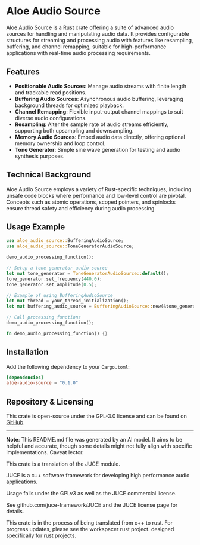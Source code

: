 # Aloe Audio Source

Aloe Audio Source is a Rust crate offering a suite of advanced audio sources for handling and manipulating audio data. It provides configurable structures for streaming and processing audio with features like resampling, buffering, and channel remapping, suitable for high-performance applications with real-time audio processing requirements.

## Features

- **Positionable Audio Sources**: Manage audio streams with finite length and trackable read positions.
- **Buffering Audio Sources**: Asynchronous audio buffering, leveraging background threads for optimized playback.
- **Channel Remapping**: Flexible input-output channel mappings to suit diverse audio configurations.
- **Resampling**: Alter the sample rate of audio streams efficiently, supporting both upsampling and downsampling.
- **Memory Audio Sources**: Embed audio data directly, offering optional memory ownership and loop control.
- **Tone Generator**: Simple sine wave generation for testing and audio synthesis purposes.

## Technical Background

Aloe Audio Source employs a variety of Rust-specific techniques, including unsafe code blocks where performance and low-level control are pivotal. Concepts such as atomic operations, scoped pointers, and spinlocks ensure thread safety and efficiency during audio processing.

## Usage Example

```rust
use aloe_audio_source::BufferingAudioSource;
use aloe_audio_source::ToneGeneratorAudioSource;

demo_audio_processing_function();

// Setup a tone generator audio source
let mut tone_generator = ToneGeneratorAudioSource::default();
tone_generator.set_frequency(440.0);
tone_generator.set_amplitude(0.5);

// Example of using BufferingAudioSource
let mut thread = your_thread_initialization();
let mut buffering_audio_source = BufferingAudioSource::new(&tone_generator, &mut thread, true, 2048, Some(2), Some(true));

// Call processing functions
demo_audio_processing_function();

fn demo_audio_processing_function() {}
```

## Installation

Add the following dependency to your `Cargo.toml`:

```toml
[dependencies]
aloe-audio-source = "0.1.0"
```

## Repository & Licensing

This crate is open-source under the GPL-3.0 license and can be found on [GitHub](https://github.com/klebs6/aloe-rs).

---

**Note**: This README.md file was generated by an AI model. It aims to be helpful and accurate, though some details might not fully align with specific implementations. Caveat lector.

This crate is a translation of the JUCE module.

JUCE is a c++ software framework for developing high performance audio applications.

Usage falls under the GPLv3 as well as the JUCE commercial license.

See github.com/juce-framework/JUCE and the JUCE license page for details.

This crate is in the process of being translated from c++ to rust. For progress updates, please see the workspacer rust project. designed specifically for rust projects.
